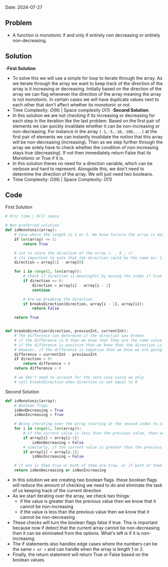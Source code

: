 Date: 2024-07-27

## Problem
- A function is monotonic if and only if entirely non decreasing or entirely non-decreasing.

## Solution
-**First Solution**
- To solve this we will use a simple for loop to iterate through the array. As we iterate through the array we want to keep track of the direction of the array is it increasing or decreasing. Initially based on the direction of the array we can flag whenever the direction of the array meaning the array is not monotonic. In certain cases we will have duplicate values next to each other that don't affect whether its monotonic or not.
- Time Complexity: $O(N)$  | Space complexity $O(1)$
-**Second Solution**:
- In this solution we are not checking if its increasing or decreasing for each step in the iteration like the last problem. Based on the first pair of elements we can quickly invalidate whether it can be non-increasing or non-decreasing. For instance in the array `[-1,-5,-10,-100,...]` at the first pair of elements we can instantly invalidate the notion that this array will be non-decreasing (increasing). Then as we step further through the array we solely have to check whether the condition of non-increasing stays true (decreasing). If not then immediately return False that its Monotonic or True if it is.
- In this solution theres no need for a direction variable, which can be verbose and hard to represent. Alongside this, we don't need to determine the direction of the array. We will just need two booleans. 
- Time Complexity: $O(N)$ | Space Complexity: $O(1)$

## Code
First Solution
``` python
# O(n) time | O(1) space

# Non preferred solution
def isMonotonic(array):
    # Case where the length is 1 or 2. We know forsure the array is monotonic 
    if len(array) <= 2:
        return True

    # int to store the direction of the array (- , 0 , +)
    # its important to note that the direction could be the same ex: [1,1,...]
    direction = array[1] - array[0]

    for i in range(2, len(array)):
        # Check if direction is meaningful by moving the index if true
        if direction == 0:
            direction = array[i] - array[i - 1]
            continue

        # Are we breaking the direction
        if breaksDirection(direction, array[i - 1], array[i]):
            return False

    return True


def breaksDirection(direction, previosInt, currentInt):
    # The difference can determine if the direction was broken
    # if the difference is 0 than we know that they are the same value
    # if the difference is positive than we know that the direction is the same
    # However, if the difference is negative than we know we are going the opposite direction
    difference = currentInt - previousInt
    if direction > 0:
        return difference < 0
    return difference > 0

    # we don't need to account for the zero case since we only
    # call breaksDirection when direction is not equal to 0
```

Second Solution
```python
def isMonotonic(array):
    # Boolean flags
    isNonDecreasing = True
    isNonIncreasing = True

    # Being iterating over the array starting at the second index to compare the previous
    for i in range(1, len(array)):
        # if the current value is less than the previous value, then we know this cannot be non-decreasing
        if array[i] < array[i-1]:
            isNonDecreasing = False
        # similarly, if the current value is greater than the previous value, then we know this cannot be non-increasing
        if array[i] > array[i-1]:
            isNonIncreasing = False

    # if one is them true or both of them are true. or if both of them are false.    
    return isNonDecreasing or isNonIncreasing
```
- In this solution we are creating two boolean flags. these boolean flags will reduce the amount of checking we need to do and eliminate the task of us keeping track of the current direction
- As we start iterating over the array, we check two things:
	- if the value is greater than the previous value then we know that it cannot be non-increasing
	- if the value is less than the previous value then we know that it cannot be non-decreasing
- These checks will turn the boolean flags false if true. This is important because now if detect that the current array cannot be non-decreasing then it can be eliminated from the options. What's left is if it is non-increasing.
- The if statements also handles edge cases where the numbers can be the same `< or >` and can handle when the array is length 1 or 2.
- Finally, the return statement will return True or False based on the boolean values. 
